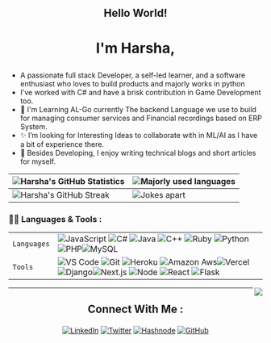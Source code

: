 ## <p align="center">Hello World!</p>

# <p align="center">I'm Harsha,</p>
  - A passionate full stack Developer, a self-led learner, and a software enthusiast who loves to build products and majorly works in python
  - I've worked with C# and have a brisk contribution in Game Development too.
  - 🌱 I'm Learning AL-Go currently The backend Language we use to build for managing consumer services and Financial recordings based on ERP System.
  - ✨ I’m looking for Interesting Ideas to collaborate with in ML/AI as I have a bit of experience there.
  - 🤩 Besides Developing, I enjoy writing technical blogs and short articles for myself.
<!-- - 📫 How to reach me - You can find me on Twitter @https://twitter.com/Harsha052001
Also you can reach out to me on Devfolio @https://devfolio.co/@Technerd
 -->


 | ![Harsha's GitHub Statistics](https://github-readme-stats.vercel.app/api?username=Harsha200105&theme=blue-green)  | ![Majorly used languages](https://github-readme-stats.vercel.app/api/top-langs/?username=Harsha200105&theme=blue-green)  |
| --- | --- |
| ![Harsha's GitHub Streak](https://github-readme-streak-stats.herokuapp.com/?user=Harsha200105&theme=blue-green) | ![Jokes apart](https://readme-jokes.vercel.app/api) |

<!-- ![Desktop Assistant Growth Chart](https://starchart.cc/Harsha200105/https://github.com/Harsha200105/DesktopAssistant.svg) -->

### 👩‍💻 Languages & Tools :

|               |           |
|       ---     |    ---    |
| `Languages`   | ![JavaScript](https://img.shields.io/badge/-JavaScript-FE7601?style=for-the-badge&logo=javascript) ![C#](https://img.shields.io/badge/C%23-239120?style=for-the-badge&logo=c-sharp&logoColor=white) ![Java](https://img.shields.io/badge/Java-ED8B00?style=for-the-badge&logo=java&logoColor=white) ![C++](https://img.shields.io/badge/-C++-034D9A?style=for-the-badge&logo=c%2B%2B) ![Ruby](https://img.shields.io/badge/Ruby-CC342D?style=for-the-badge&logo=ruby&logoColor=white) ![Python](https://img.shields.io/badge/-Python-1F65AC?style=for-the-badge&logo=Python&logoColor=white) ![PHP](https://img.shields.io/badge/PHP-777BB4?style=for-the-badge&logo=php&logoColor=white)![MySQL](https://img.shields.io/badge/-MySQL-307BBD?style=for-the-badge&logo=mysql&logoColor=white)|
| `Tools`       | ![VS Code](https://img.shields.io/badge/Visual_Studio_Code-5D1A60?style=for-the-badge&logo=visual%20studio%20code&logoColor=white) ![Git](https://img.shields.io/badge/Git-682181?style=for-the-badge&logo=git&logoColor=white) ![Heroku](https://img.shields.io/badge/Heroku-AA2690?style=for-the-badge&logo=heroku&logoColor=white) ![Amazon Aws](https://img.shields.io/badge/Amazon_AWS-232F3E?style=for-the-badge&logo=amazon-aws&logoColor=white)![Vercel](https://img.shields.io/badge/vercel-AA42F1.svg?style=for-the-badge&logo=vercel&logoColor=white) ![Django](https://img.shields.io/badge/Django-092E20?style=for-the-badge&logo=django&logoColor=white)![Next.js](https://img.shields.io/badge/next.js-000000?style=for-the-badge&logo=next.js&logoColor=white) ![Node](https://img.shields.io/badge/Node.js-43853D?style=for-the-badge&logo=node.js&logoColor=white) ![React](https://img.shields.io/badge/React-20232A?style=for-the-badge&logo=react&logoColor=61DAFB) ![Flask](https://img.shields.io/badge/flask-%23000.svg?style=for-the-badge&logo=flask&logoColor=white) 
<img align="right" src="https://komarev.com/ghpvc/?username=your-github-Harsha200105&style=flat-square&color=232323">
<hr>

## <p align="center">Connect With Me :</p> 

<div align="center">

<a href="https://www.linkedin.com/in/harsha-sumanchandra/"><img alt="LinkedIn" title="LinkedIn" src="https://img.shields.io/badge/-LinkedIn-blue?style=for-the-badge&logo=Linkedin&logoColor=white"/></a>
  <a href="https://twitter.com/Harsha052001"><img alt="Twitter" title="Twitter" src="https://img.shields.io/badge/-Twitter-1DA1F2?style=for-the-badge&logo=twitter&logoColor=white"/></a>
  <a href="https://hashnode.com/@Technovert"><img alt="Hashnode" title="Hashnode" src="https://img.shields.io/badge/Hashnode-2962FF?style=for-the-badge&logo=hashnode&logoColor=white"/></a> 
  <a href="https://github.com/Harsha200105"><img alt="GitHub" title="GitHub" src="https://img.shields.io/badge/GitHub-100000?style=for-the-badge&logo=github&logoColor=white"/></a> 
  </div>


<!---
Harsha200105/Harsha200105 is a ✨ special ✨ repository because its `README.md` (this file) appears on your GitHub profile.
You can click the Preview link to take a look at your changes.
--->

